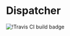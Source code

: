 # Dispatcher

![!Travis CI build badge](https://travis-ci.org/RobotPajamas/Dispatcher.svg?branch=master)
